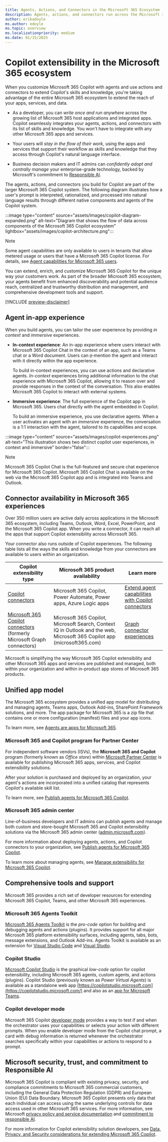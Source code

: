 ```yaml
---
title: Agents, Actions, and Connectors in the Microsoft 365 Ecosystem
description: Agents, actions, and connectors run across the Microsoft 365 ecosystem. Learn how the Microsoft 365 ecosystem extends the reach of your apps, services, and data.
author: erikadoyle
ms.author: edoyle
ms.topic: overview
ms.localizationpriority: medium
ms.date: 01/15/2025
---
```


# Copilot extensibility in the Microsoft 365 ecosystem

When you customize Microsoft 365 Copilot with agents and use actions and connectors to extend Copilot's skills and knowledge, you're taking advantage of the entire Microsoft 365 ecosystem to extend the reach of your apps, services, and data.

- As a developer, you can *write once and run anywhere* across the growing list of Microsoft 365 host applications and integrated apps. Copilot seamlessly integrates your agents, actions, and connectors with its list of skills and knowledge. You won't have to integrate with any other Microsoft 365 apps and services.

- Your users will *stay in the flow of their work*, using the apps and services that support their workflow as skills and knowledge that they access through Copilot's natural language interface.

- Business decision makers and IT admins can *confidently adopt and centrally manage* your enterprise-grade technology, backed by Microsoft's commitment to [Responsible AI](#microsoft-security-trust-and-commitment-to-responsible-ai).

The agents, actions, and connectors you build for Copilot are part of the larger Microsoft 365 Copilot system. The following diagram illustrates how a user's prompt is interpreted, rationalized, and processed into natural language results through different native components and agents of the Copilot system.

:::image type="content" source="assets/images/copilot-diagram-expanded.png" alt-text="Diagram that shows the flow of data across components of the Microsoft 365 Copilot ecosystem" lightbox="assets/images/copilot-architecture.png":::

> [!NOTE]
> Some agent capabilities are only available to users in tenants that allow metered usage or users that have a Microsoft 365 Copilot license. For details, see [Agent capabilities for Microsoft 365 users](prerequisites.md#agent-capabilities-for-microsoft-365-users).

You can extend, enrich, and customize Microsoft 365 Copilot for the unique way your customers work. As part of the broader Microsoft 365 ecosystem, your  agents benefit from enhanced discoverability and potential audience reach, centralized and trustworthy distribution and management, and comprehensive development tools and support.

[!INCLUDE [preview-disclaimer](includes/preview-disclaimer.md)]

## Agent in-app experience

When you build agents, you can tailor the user experience by providing *in context* and *immersive* experiences.

- **In-context experience**: An in-app experience where users interact with Microsoft 365 Copilot Chat in the context of an app, such as a Teams chat or a Word document. Users can `@`-mention the agent and interact with it directly within the app experience.

  To build in-context experiences, you can use actions and declarative agents. *In-context* experiences bring additional information to the chat experience with Microsoft 365 Copilot, allowing it to reason over and provide responses in the context of the conversation. This also enables Microsoft 365 Copilot to interact with external systems.

- **Immersive experience**: The full experience of the Copilot app in Microsoft 365. Users chat directly with the agent embedded in Copilot.

    To build an immersive experience, you use declarative agents. When a user activates an agent with an *immersive* experience, the conversation is a 1:1 interaction with the agent, tailored to its capabilities and scope.

:::image type="content" source="assets/images/copilot-experiences.png" alt-text="This illustration shows two distinct copilot user experiences, in context and immersive" border="false":::

> [!NOTE]
> Microsoft 365 Copilot Chat is the full-featured and secure chat experience for Microsoft 365 Copilot. Microsoft 365 Copilot Chat is available on the web via the Microsoft 365 Copilot app and is integrated into Teams and Outlook.​

## Connector availability in Microsoft 365 experiences

Over 350 million users are active daily across applications in the Microsoft 365 ecosystem, including Teams, Outlook, Word, Excel, PowerPoint, and the Microsoft 365 Copilot app. When you write a connector, it can reach all the apps that support Copilot extensibility across Microsoft 365.

Your connector also runs outside of Copilot experiences. The following table lists all the ways the skills and knowledge from your connectors are available to users within an organization.

|Copilot extensibility type|Microsoft 365 product availability|Learn more|
|----------|-----------|------------|
|[Copilot connectors](/microsoft-copilot-studio/copilot-plugins-overview?context=/microsoft-365-copilot/extensibility/context)|Microsoft 365 Copilot, Power Automate, Power apps, Azure Logic apps| [Extend agent capabilities with Copilot connectors](/microsoft-copilot-studio/copilot-connectors-in-copilot-studio)|
|[Microsoft 365 Copilot connectors](./overview-graph-connector.md) (formerly Microsoft Graph connectors)|Microsoft 365 Copilot, Microsoft Search, Context IQ in Outlook and the web, Microsoft 365 Copilot app (microsoft365.com)|[Graph connector experiences](/graph/connecting-external-content-experiences?context=%2Fmicrosoft-365-copilot%2Fextensibility%2Fcontext)|

Microsoft is simplifying the way Microsoft 365 Copilot extensibility and other Microsoft 365 apps and services are published and managed, both within your organization and within in-product app stores of Microsoft 365 products.

## Unified app model

The Microsoft 365 ecosystem provides a unified app model for distributing and managing agents, Teams apps, Outlook Add-ins, SharePoint Framework solutions, and more. The app package for Microsoft 365 is a zip file that contains one or more configuration (manifest) files and your app icons.

To learn more, see [Agents are apps for Microsoft 365](agents-are-apps.md).

### Microsoft 365 and Copilot program for Partner Center

For independent software vendors (ISVs), the **Microsoft 365 and Copilot** program (formerly known as *Office store*) within [Microsoft Partner Center](https://partner.microsoft.com) is available for publishing Microsoft 365 apps, services, and Copilot extensibility solutions.

After your solution is purchased and deployed by an organization, your agent's actions are incorporated into a unified catalog that represents Copilot's available skill list.

To learn more, see [Publish agents for Microsoft 365 Copilot](./publish.md).

### Microsoft 365 admin center

Line-of-business developers and IT admins can publish agents and manage both custom and store-bought Microsoft 365 and Copilot extensibility solutions via the Microsoft 365 admin center ([admin.microsoft.com](https://admin.microsoft.com)).

For more information about deploying agents, actions, and Copilot connectors to your organization, see [Publish agents for Microsoft 365 Copilot](./publish.md).

To learn more about managing agents, see [Manage extensibility for Microsoft 365 Copilot](manage.md).

## Comprehensive tools and support

Microsoft 365 provides a rich set of developer resources for extending Microsoft 365 Copilot, Teams, and other Microsoft 365 experiences.

### Microsoft 365 Agents Toolkit

[Microsoft 365 Agents Toolkit](https://aka.ms/M365AgentsToolkit) is the *pro-code* option for building and debugging agents and actions (plugins). It provides support for all major Microsoft 365 platform extensibility surfaces, including agents, tabs, bots, message extensions, and Outlook Add-ins. Agents Toolkit is available as an extension for [Visual Studio Code](https://marketplace.visualstudio.com/items?itemName=TeamsDevApp.ms-teams-vscode-extension) and [Visual Studio](/microsoftteams/platform/toolkit/toolkit-v4/install-teams-toolkit-vs).

### Copilot Studio

[Microsoft Copilot Studio](/microsoft-copilot-studio/copilot-plugins-overview?context=%2Fmicrosoft-365-copilot%2Fextensibility%2Fcontext) is the graphical *low-code* option for copilot extensibility, including Microsoft 365 agents, custom agents, and actions (plugins). Copilot Studio (previously known as *Power Virtual Agents*) is available as a standalone web app [https://copilotstudio.microsoft.com](https://copilotstudio.microsoft.com/) and also as an [app for Microsoft Teams](https://aka.ms/PVATeamsApp?azure-portal=true).

### Copilot developer mode

Microsoft 365 Copilot [developer mode](./debugging-copilot-agent.md) provides a way to test if and when the orchestrator uses your capabilities or selects your action with different prompts. When you enable developer mode from the Copilot chat prompt, a card with debug information is returned whenever the orchestrator searches specifically within your capabilities or actions to respond to a prompt.

## Microsoft security, trust, and commitment to Responsible AI

Microsoft 365 Copilot is compliant with existing privacy, security, and compliance commitments to Microsoft 365 commercial customers, including the General Data Protection Regulation (GDPR) and European Union (EU) Data Boundary. Microsoft 365 Copilot presents only data that each individual can access using the same underlying controls for data access used in other Microsoft 365 services. For more information, see Microsoft [privacy policy and service documentation](https://privacy.microsoft.com/) and [commitment to responsible AI](https://www.microsoft.com/ai/responsible-ai).

For more information for Copilot extensibility solution developers, see [Data, Privacy, and Security considerations for extending Microsoft 365 Copilot](./data-privacy-security.md).
